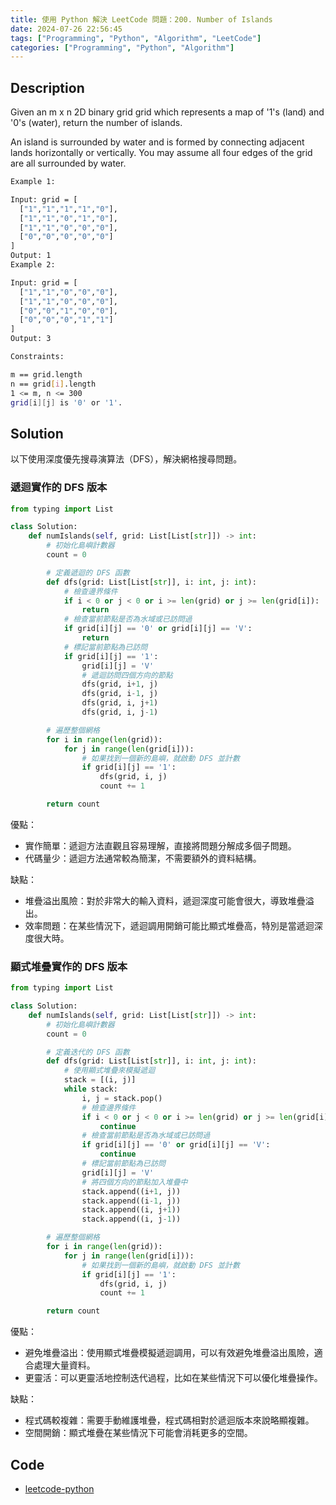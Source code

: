 ```yaml
---
title: 使用 Python 解決 LeetCode 問題：200. Number of Islands
date: 2024-07-26 22:56:45
tags: ["Programming", "Python", "Algorithm", "LeetCode"]
categories: ["Programming", "Python", "Algorithm"]
---
```


## Description

Given an m x n 2D binary grid grid which represents a map of '1's (land) and '0's (water), return the number of islands.

An island is surrounded by water and is formed by connecting adjacent lands horizontally or vertically. You may assume all four edges of the grid are all surrounded by water.

```bash
Example 1:

Input: grid = [
  ["1","1","1","1","0"],
  ["1","1","0","1","0"],
  ["1","1","0","0","0"],
  ["0","0","0","0","0"]
]
Output: 1
Example 2:

Input: grid = [
  ["1","1","0","0","0"],
  ["1","1","0","0","0"],
  ["0","0","1","0","0"],
  ["0","0","0","1","1"]
]
Output: 3

Constraints:

m == grid.length
n == grid[i].length
1 <= m, n <= 300
grid[i][j] is '0' or '1'.
```

## Solution

以下使用深度優先搜尋演算法（DFS），解決網格搜尋問題。

### 遞迴實作的 DFS 版本

```python
from typing import List

class Solution:
    def numIslands(self, grid: List[List[str]]) -> int:
        # 初始化島嶼計數器
        count = 0

        # 定義遞迴的 DFS 函數
        def dfs(grid: List[List[str]], i: int, j: int):
            # 檢查邊界條件
            if i < 0 or j < 0 or i >= len(grid) or j >= len(grid[i]):
                return
            # 檢查當前節點是否為水域或已訪問過
            if grid[i][j] == '0' or grid[i][j] == 'V':
                return
            # 標記當前節點為已訪問
            if grid[i][j] == '1':
                grid[i][j] = 'V'
                # 遞迴訪問四個方向的節點
                dfs(grid, i+1, j)
                dfs(grid, i-1, j)
                dfs(grid, i, j+1)
                dfs(grid, i, j-1)

        # 遍歷整個網格
        for i in range(len(grid)):
            for j in range(len(grid[i])):
                # 如果找到一個新的島嶼，就啟動 DFS 並計數
                if grid[i][j] == '1':
                    dfs(grid, i, j)
                    count += 1

        return count
```

優點：

- 實作簡單：遞迴方法直觀且容易理解，直接將問題分解成多個子問題。
- 代碼量少：遞迴方法通常較為簡潔，不需要額外的資料結構。

缺點：

- 堆疊溢出風險：對於非常大的輸入資料，遞迴深度可能會很大，導致堆疊溢出。
- 效率問題：在某些情況下，遞迴調用開銷可能比顯式堆疊高，特別是當遞迴深度很大時。

### 顯式堆疊實作的 DFS 版本

```python
from typing import List

class Solution:
    def numIslands(self, grid: List[List[str]]) -> int:
        # 初始化島嶼計數器
        count = 0

        # 定義迭代的 DFS 函數
        def dfs(grid: List[List[str]], i: int, j: int):
            # 使用顯式堆疊來模擬遞迴
            stack = [(i, j)]
            while stack:
                i, j = stack.pop()
                # 檢查邊界條件
                if i < 0 or j < 0 or i >= len(grid) or j >= len(grid[i]):
                    continue
                # 檢查當前節點是否為水域或已訪問過
                if grid[i][j] == '0' or grid[i][j] == 'V':
                    continue
                # 標記當前節點為已訪問
                grid[i][j] = 'V'
                # 將四個方向的節點加入堆疊中
                stack.append((i+1, j))
                stack.append((i-1, j))
                stack.append((i, j+1))
                stack.append((i, j-1))

        # 遍歷整個網格
        for i in range(len(grid)):
            for j in range(len(grid[i])):
                # 如果找到一個新的島嶼，就啟動 DFS 並計數
                if grid[i][j] == '1':
                    dfs(grid, i, j)
                    count += 1

        return count
```

優點：

- 避免堆疊溢出：使用顯式堆疊模擬遞迴調用，可以有效避免堆疊溢出風險，適合處理大量資料。
- 更靈活：可以更靈活地控制迭代過程，比如在某些情況下可以優化堆疊操作。

缺點：

- 程式碼較複雜：需要手動維護堆疊，程式碼相對於遞迴版本來說略顯複雜。
- 空間開銷：顯式堆疊在某些情況下可能會消耗更多的空間。

## Code

- [leetcode-python](https://github.com/memochou1993/leetcode-python)

